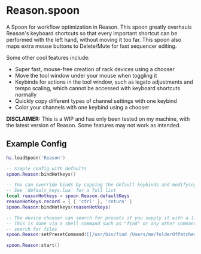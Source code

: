 # Reason.spoon

A Spoon for workflow optimization in Reason. This spoon greatly overhauls Reason's keyboard shortcuts so that every important shortcut can be performed with the left hand, without moving it too far. This spoon also maps extra mouse buttons to Delete/Mute for fast sequencer editing.

Some other cool features include:
- Super fast, mouse-free creation of rack devices using a chooser
- Move the tool window under your mouse when toggling it
- Keybinds for actions in the tool window, such as legato adjustments and tempo scaling, which cannot be accessed with keyboard shortcuts normally
- Quickly copy different types of channel settings with one keybind
- Color your channels with one keybind using a chooser

**DISCLAIMER:** This is a WIP and has only been tested on my machine, with the latest version of Reason. Some features may not work as intended.

## Example Config

```lua
hs.loadSpoon('Reason')

-- Simple config with defaults
spoon.Reason:bindHotkeys()

-- You can override binds by copying the default keybinds and modifying them
-- See `default_keys.lua` for a full list
local reasonHotkeys = spoon.Reason.defaultKeys
reasonHotkeys.record = { { 'ctrl' }, 'return' }
spoon.Reason:bindHotkeys(reasonHotkeys)

-- The device chooser can search for presets if you supply it with a list of files
-- This is done via a shell command such as "find" or any other command that can
-- search for files
spoon.Reason:setPresetCommand([[/usr/bin/find /Users/me/folderOfPatches]])

spoon.Reason:start()
```